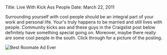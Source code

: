 Title: Live With Kick Ass People
Date: March 22, 2011

Surrounding yourself with cool people should be an
integral part of your work and personal life. Your's truly happens to be
married and still lives with people. Community kicks ass and these guys in the
Craigslist post below definitely have something special going on. Moreover,
maybe there really are some cool people in the south. Click through for a
picture of the posting.

![Best Roomate Ad Ever][1]

[1]: http://i.imgur.com/DqG4x.jpg

